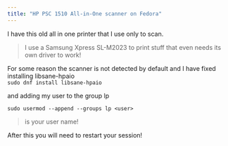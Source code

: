```yaml
---
title: "HP PSC 1510 All-in-One scanner on Fedora"  
---
```


I have this old all in one printer that I use only to scan.
> I use a Samsung Xpress SL-M2023 to print stuff that even needs its own driver to work!

For some reason the scanner is not detected by default and I have fixed installing libsane-hpaio  
`sudo dnf install libsane-hpaio`

and adding my user to the group lp  

`sudo usermod --append --groups lp <user>`

> <user> is your user name!

After this you will need to restart your session!
